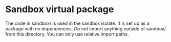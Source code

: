 # Sandbox virtual package

The code in sandbox/ is used in the sandbox isolate.
It is set up as a package with no dependencies.
Do not import anything outside of sandbox/ from this directory.
You can only use relative import paths.